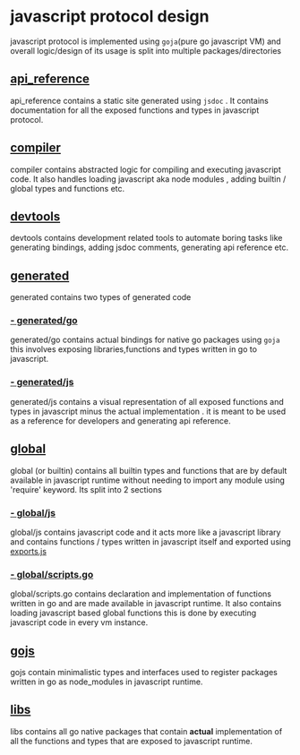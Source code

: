 # javascript protocol design

javascript protocol is implemented using `goja`(pure go javascript VM) and overall logic/design of its usage is split into multiple packages/directories

## [api_reference](./api_reference/)

api_reference contains a static site generated using `jsdoc` . It contains documentation for all the exposed functions and types in javascript protocol.

## [compiler](./compiler/)

compiler contains abstracted logic for compiling and executing javascript code. It also handles loading javascript aka node modules , adding builtin / global types and functions etc.

## [devtools](./devtools/README.md)

devtools contains development related tools to automate boring tasks like generating bindings, adding jsdoc comments, generating api reference etc.

## [generated](./generated/README.md)

generated contains two types of generated code 

### [- generated/go](./generated/go/)

generated/go contains actual bindings for native go packages using `goja` this involves exposing libraries,functions and types written in go to javascript.

### [- generated/js](./generated/js/)

generated/js contains a visual representation of all exposed functions and types in javascript minus the actual implementation . it is meant to be used as a reference for developers and generating api reference.

## [global](./global/)

global (or builtin) contains all builtin types and functions that are by default available in javascript runtime without needing to import any module using 'require' keyword. Its split into 2 sections

### [- global/js](./global/js/)

global/js contains javascript code and it acts more like a javascript library and contains functions / types written in javascript itself and exported using [exports.js](./global/exports.js)

### [- global/scripts.go](./global/scripts.go)

global/scripts.go contains declaration and implementation of functions written in go and are made available in javascript runtime. It also contains loading javascript based global functions this is done by executing javascript code in every vm instance.

## [gojs](./gojs/)

gojs contain minimalistic types and interfaces used to register packages written in go as node_modules in javascript runtime.

## [libs](./libs/)

libs contains all go native packages that contain **actual** implementation of all the functions and types that are exposed to javascript runtime.